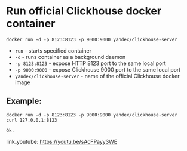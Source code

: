 # Run official Clickhouse docker container

```docker
docker run -d -p 8123:8123 -p 9000:9000 yandex/clickhouse-server
```

- `run` - starts specified container
- `-d` - runs container as a background daemon
- `-p 8123:8123` - expose HTTP 8123 port to the same local port
- `-p 9000:9000` - expose Clickhouse 9000 port to the same local port
- `yandex/clickhouse-server` - name of the official Clickhouse docker image

## Example: 
```docker
docker run -d -p 8123:8123 -p 9000:9000 yandex/clickhouse-server
curl 127.0.0.1:8123
```
```
Ok.
```

link_youtube: https://youtu.be/sAcFPayy3WE
